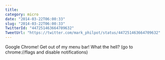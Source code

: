 ```yaml
---
title: 
category: micro
date: "2014-03-22T06:00:33"
slug: "2014-03-22T06:00:33"
TwitterId: "447251463664709632"
TweetUrl: "https://twitter.com/mark_philpot/status/447251463664709632"
---
```


Google Chrome! Get out of my menu bar! What the hell? (go to chrome://flags and
disable notifications)
